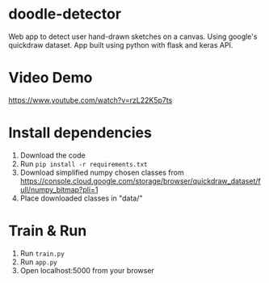 # doodle-detector
Web app to detect user hand-drawn sketches on a canvas. Using google's quickdraw dataset. App built using python with flask and keras API.

# Video Demo
https://www.youtube.com/watch?v=rzL22K5p7ts

# Install dependencies
1. Download the code
2. Run ```pip install -r requirements.txt```
3. Download simplified numpy chosen classes from https://console.cloud.google.com/storage/browser/quickdraw_dataset/full/numpy_bitmap?pli=1 
4. Place downloaded classes in "data/"

# Train & Run
1. Run ```train.py```
2. Run ```app.py```
3. Open localhost:5000 from your browser
